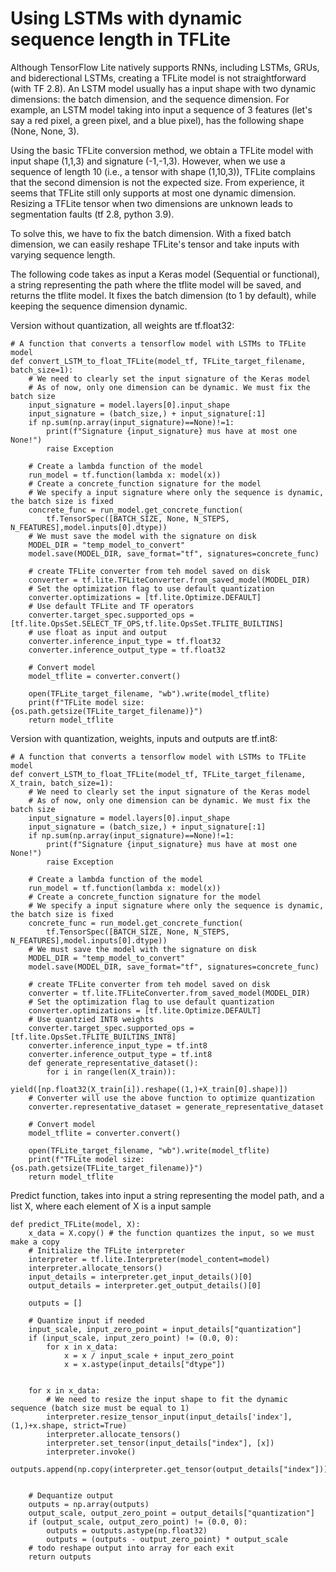 # Using LSTMs with dynamic sequence length in TFLite

Although TensorFlow Lite natively supports RNNs, including LSTMs, GRUs, and biderectional LSTMs, creating a TFLite model is not straightforward (with TF 2.8).
An LSTM model usually has a input shape with two dynamic dimensions: the batch dimension, and the sequence dimension.
For example, an LSTM model taking into input a sequence of 3 features (let's say a red pixel, a green pixel, and a blue pixel), has the following shape (None, None, 3).

Using the basic TFLite conversion method, we obtain a TFLite model with input shape (1,1,3) and signature (-1,-1,3).
However, when we use a sequence of length 10 (i.e., a tensor with shape (1,10,3)), TFLite complains that the second dimension is not the expected size.
From experience, it seems that TFLite still only supports at most one dynamic dimension. Resizing a TFLite tensor when two dimensions are unknown leads to segmentation faults (tf 2.8, python 3.9).

To solve this, we have to fix the batch dimension.
With a fixed batch dimension, we can easily reshape TFLite's tensor and take inputs with varying sequence length.


The following code takes as input a Keras model (Sequential or functional), a string representing the path where the tflite model will be saved, and returns the tflite model.
It fixes the batch dimension (to 1 by default), while keeping the sequence dimension dynamic.

Version without quantization, all weights are tf.float32:

```
# A function that converts a tensorflow model with LSTMs to TFLite model
def convert_LSTM_to_float_TFLite(model_tf, TFLite_target_filename, batch_size=1):
    # We need to clearly set the input signature of the Keras model
    # As of now, only one dimension can be dynamic. We must fix the batch size
    input_signature = model.layers[0].input_shape
    input_signature = (batch_size,) + input_signature[:1]
    if np.sum(np.array(input_signature)==None)!=1:
        print(f"Signature {input_signature} mus have at most one None!")
        raise Exception
    
    # Create a lambda function of the model
    run_model = tf.function(lambda x: model(x))
    # Create a concrete_function signature for the model
    # We specify a input signature where only the sequence is dynamic, the batch size is fixed
    concrete_func = run_model.get_concrete_function(
        tf.TensorSpec([BATCH_SIZE, None, N_STEPS, N_FEATURES],model.inputs[0].dtype))
    # We must save the model with the signature on disk
    MODEL_DIR = "temp_model_to_convert"
    model.save(MODEL_DIR, save_format="tf", signatures=concrete_func)
    
    # create TFLite converter from teh model saved on disk
    converter = tf.lite.TFLiteConverter.from_saved_model(MODEL_DIR)
    # Set the optimization flag to use default quantization
    converter.optimizations = [tf.lite.Optimize.DEFAULT]
    # Use default TFLite and TF operators
    converter.target_spec.supported_ops = [tf.lite.OpsSet.SELECT_TF_OPS,tf.lite.OpsSet.TFLITE_BUILTINS]
    # use float as input and output
    converter.inference_input_type = tf.float32
    converter.inference_output_type = tf.float32
    
    # Convert model
    model_tflite = converter.convert()
    
    open(TFLite_target_filename, "wb").write(model_tflite)
    print(f"TFLite model size: {os.path.getsize(TFLite_target_filename)}")
    return model_tflite
```


Version with quantization, weights, inputs and outputs are tf.int8:
```
# A function that converts a tensorflow model with LSTMs to TFLite model
def convert_LSTM_to_float_TFLite(model_tf, TFLite_target_filename,  X_train, batch_size=1):
    # We need to clearly set the input signature of the Keras model
    # As of now, only one dimension can be dynamic. We must fix the batch size
    input_signature = model.layers[0].input_shape
    input_signature = (batch_size,) + input_signature[:1]
    if np.sum(np.array(input_signature)==None)!=1:
        print(f"Signature {input_signature} mus have at most one None!")
        raise Exception
    
    # Create a lambda function of the model
    run_model = tf.function(lambda x: model(x))
    # Create a concrete_function signature for the model
    # We specify a input signature where only the sequence is dynamic, the batch size is fixed
    concrete_func = run_model.get_concrete_function(
        tf.TensorSpec([BATCH_SIZE, None, N_STEPS, N_FEATURES],model.inputs[0].dtype))
    # We must save the model with the signature on disk
    MODEL_DIR = "temp_model_to_convert"
    model.save(MODEL_DIR, save_format="tf", signatures=concrete_func)
    
    # create TFLite converter from teh model saved on disk
    converter = tf.lite.TFLiteConverter.from_saved_model(MODEL_DIR)
    # Set the optimization flag to use default quantization
    converter.optimizations = [tf.lite.Optimize.DEFAULT]
    # Use quantzied INT8 weights 
    converter.target_spec.supported_ops = [tf.lite.OpsSet.TFLITE_BUILTINS_INT8]
    converter.inference_input_type = tf.int8
    converter.inference_output_type = tf.int8
    def generate_representative_dataset():
        for i in range(len(X_train)):
            yield([np.float32(X_train[i]).reshape((1,)+X_train[0].shape)])
    # Converter will use the above function to optimize quantization
    converter.representative_dataset = generate_representative_dataset
    
    # Convert model
    model_tflite = converter.convert()
    
    open(TFLite_target_filename, "wb").write(model_tflite)
    print(f"TFLite model size: {os.path.getsize(TFLite_target_filename)}")
    return model_tflite
```

Predict function, takes into input a string representing the model path, and a list X, where each element of X is a input sample

```
def predict_TFLite(model, X):
    x_data = X.copy() # the function quantizes the input, so we must make a copy
    # Initialize the TFLite interpreter
    interpreter = tf.lite.Interpreter(model_content=model)
    interpreter.allocate_tensors()
    input_details = interpreter.get_input_details()[0]
    output_details = interpreter.get_output_details()[0]
    
    outputs = []
    
    # Quantize input if needed
    input_scale, input_zero_point = input_details["quantization"]
    if (input_scale, input_zero_point) != (0.0, 0):
        for x in x_data:
            x = x / input_scale + input_zero_point
            x = x.astype(input_details["dtype"])
    
    
    for x in x_data:
        # We need to resize the input shape to fit the dynamic sequence (batch size must be equal to 1)
        interpreter.resize_tensor_input(input_details['index'], (1,)+x.shape, strict=True)
        interpreter.allocate_tensors()
        interpreter.set_tensor(input_details["index"], [x])
        interpreter.invoke()
        outputs.append(np.copy(interpreter.get_tensor(output_details["index"])))
    
    
    # Dequantize output
    outputs = np.array(outputs)
    output_scale, output_zero_point = output_details["quantization"]
    if (output_scale, output_zero_point) != (0.0, 0):
        outputs = outputs.astype(np.float32)
        outputs = (outputs - output_zero_point) * output_scale
    # todo reshape output into array for each exit
    return outputs
```


